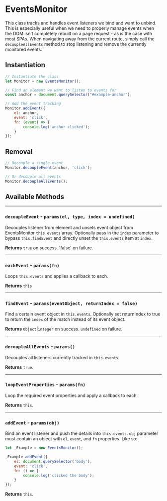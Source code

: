# EventsMonitor

This class tracks and handles event listeners we bind and want to unbind. This is especially useful when we need to properly
manage events when the DOM isn't completely rebuilt on a page request - as is the case with most SPAs. When navigating away
from the current route, simply call the `decoupleAllEvents` method to stop listening and remove the currently monitored
events.

## Instantiation
```javascript
// Instantiate the class
let Monitor = new EventsMonitor();

// Find an element we want to listen to events for
const anchor = document.querySelector("#example-anchor");

// Add the event tracking
Monitor.addEvent({
    el: anchor,
    event: 'click',
    fn: (event) => {
        console.log('anchor clicked');
    }
});

```

## Removal
```javascript
// Decouple a single event
Monitor.decoupleEvent(anchor, 'click');

// Or decouple all events
Monitor.decoupleAllEvents();
```

## Available Methods
---
### `decoupleEvent` - `params(el, type, index = undefined)`
Decouples listener from element and unsets event object from EventsMonitor `this.events`
array. Optionally pass in the `index` parameter to bypass `this.findEvent` and directly
unset the `this.events` item at `index`.

__Returns__ `true` on success. 'false' on failure.

---
### `eachEvent` - `params(fn)`
Loops `this.events` and applies a callback to each.

__Returns__ `this`

---
### `findEvent` - `params(eventObject, returnIndex = false)`
Find a certain event object in `this.events`. Optionally set returnIndex to true to return
the `index` of the match instead of its event object.

__Returns__ `Object`|`integer` on success. `undefined` on failure.

---
### `decoupleAllEvents` - `params()`
Decouples all listeners currently tracked in `this.events`.

__Returns__ `true`.

---
### `loopEventProperties` - `params(fn)`
Loop the required event properties and apply a callback to each.

__Returns__ `this`.

---
### `addEvent` - `params(obj)`
Bind an event listener and push the details into `this.events`. `obj` parameter must contain
an object with `el`, `event`, and `fn` properties. Like so:
```javascript
let _Example = new EventsMonitor();

_Example.addEvent({
    el: document.querySelector('body'),
    event: 'click',
    fn: () => {
        console.log('clicked the body');
    }
});
```
__Returns__ `this`.
